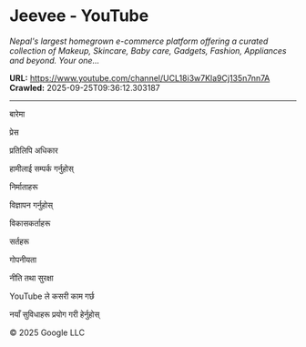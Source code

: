 # Jeevee - YouTube

*Nepal's largest homegrown e-commerce platform offering a curated collection of Makeup, Skincare, Baby care, Gadgets, Fashion, Appliances and beyond. Your one...*

**URL:** https://www.youtube.com/channel/UCL18i3w7Kla9Cj135n7nn7A
**Crawled:** 2025-09-25T09:36:12.303187

---

बारेमा

प्रेस

प्रतिलिपि अधिकार

हामीलाई सम्पर्क गर्नुहोस्

निर्माताहरू

विज्ञापन गर्नुहोस्

विकासकर्ताहरू

सर्तहरू

गोपनीयता

नीति तथा सुरक्षा

YouTube ले कसरी काम गर्छ

नयाँ सुविधाहरू प्रयोग गरी हेर्नुहोस्

© 2025 Google LLC